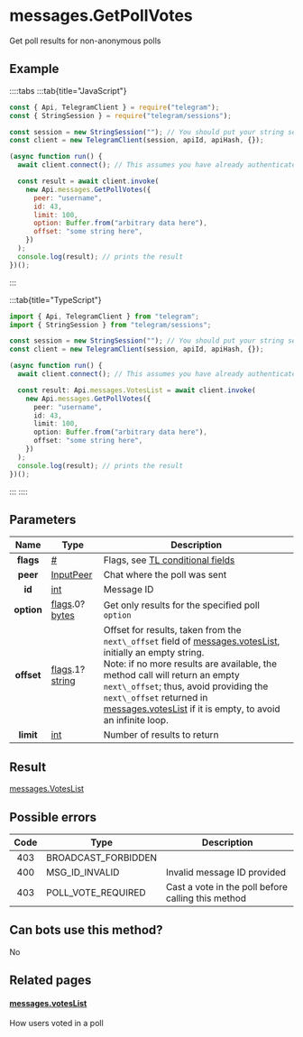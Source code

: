 # messages.GetPollVotes

Get poll results for non-anonymous polls

## Example

::::tabs
:::tab{title="JavaScript"}

```js
const { Api, TelegramClient } = require("telegram");
const { StringSession } = require("telegram/sessions");

const session = new StringSession(""); // You should put your string session here
const client = new TelegramClient(session, apiId, apiHash, {});

(async function run() {
  await client.connect(); // This assumes you have already authenticated with .start()

  const result = await client.invoke(
    new Api.messages.GetPollVotes({
      peer: "username",
      id: 43,
      limit: 100,
      option: Buffer.from("arbitrary data here"),
      offset: "some string here",
    })
  );
  console.log(result); // prints the result
})();
```

:::

:::tab{title="TypeScript"}

```ts
import { Api, TelegramClient } from "telegram";
import { StringSession } from "telegram/sessions";

const session = new StringSession(""); // You should put your string session here
const client = new TelegramClient(session, apiId, apiHash, {});

(async function run() {
  await client.connect(); // This assumes you have already authenticated with .start()

  const result: Api.messages.VotesList = await client.invoke(
    new Api.messages.GetPollVotes({
      peer: "username",
      id: 43,
      limit: 100,
      option: Buffer.from("arbitrary data here"),
      offset: "some string here",
    })
  );
  console.log(result); // prints the result
})();
```

:::
::::

## Parameters

|    Name    | Type                                                                                                                           | Description                                                                                                                                                                                                                                                                                                                                                                                                                                           |
| :--------: | ------------------------------------------------------------------------------------------------------------------------------ | ----------------------------------------------------------------------------------------------------------------------------------------------------------------------------------------------------------------------------------------------------------------------------------------------------------------------------------------------------------------------------------------------------------------------------------------------------- |
| **flags**  | [#](https://core.telegram.org/type/%23)                                                                                        | Flags, see [TL conditional fields](https://core.telegram.org/mtproto/TL-combinators#conditional-fields)                                                                                                                                                                                                                                                                                                                                               |
|  **peer**  | [InputPeer](https://core.telegram.org/type/InputPeer)                                                                          | Chat where the poll was sent                                                                                                                                                                                                                                                                                                                                                                                                                          |
|   **id**   | [int](https://core.telegram.org/type/int)                                                                                      | Message ID                                                                                                                                                                                                                                                                                                                                                                                                                                            |
| **option** | [flags](https://core.telegram.org/mtproto/TL-combinators#conditional-fields).0?[bytes](https://core.telegram.org/type/bytes)   | Get only results for the specified poll `option`                                                                                                                                                                                                                                                                                                                                                                                                      |
| **offset** | [flags](https://core.telegram.org/mtproto/TL-combinators#conditional-fields).1?[string](https://core.telegram.org/type/string) | Offset for results, taken from the `next\_offset` field of [messages.votesList](https://core.telegram.org/constructor/messages.votesList), initially an empty string. <br>Note: if no more results are available, the method call will return an empty `next\_offset`; thus, avoid providing the `next\_offset` returned in [messages.votesList](https://core.telegram.org/constructor/messages.votesList) if it is empty, to avoid an infinite loop. |
| **limit**  | [int](https://core.telegram.org/type/int)                                                                                      | Number of results to return                                                                                                                                                                                                                                                                                                                                                                                                                           |

## Result

[messages.VotesList](https://core.telegram.org/type/messages.VotesList)

## Possible errors

| Code | Type                | Description                                        |
| :--: | ------------------- | -------------------------------------------------- |
| 403  | BROADCAST_FORBIDDEN |
| 400  | MSG_ID_INVALID      | Invalid message ID provided                        |
| 403  | POLL_VOTE_REQUIRED  | Cast a vote in the poll before calling this method |

## Can bots use this method?

No

## Related pages

#### [messages.votesList](https://core.telegram.org/constructor/messages.votesList)

How users voted in a poll
